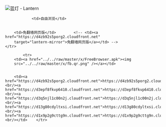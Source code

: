 

<img src="../../raw/master/x/8e0a2b81.c82003be.LanternYellow2.png" alt="蓝灯 - Lantern"/>
<table>
    <tr>
                
                <td>自由浏览</td>
        
        
        <td>免翻墙网页版</td>        <!-- <td><a href="https://d4zb92s5porg2.cloudfront.net"
        target="lantern-mirror">免翻墙网页版</a></td> -->
    </tr>
    
            <tr>
        <td><a href="../../raw/master/x/FreeBrowser.apk"><img
        src="../../raw/master/x/fb.qr.png" /></a></td>

        
        <td><a href="https://d4zb92s5porg2.cloudfront.net">https://d4zb92s5porg2.cloudfront.net</a><br/><a href="https://d3epf8fkvp6410.cloudfront.net">https://d3epf8fkvp6410.cloudfront.net</a><br/><a href="https://d3q5njl1c00n2j.cloudfront.net">https://d3q5njl1c00n2j.cloudfront.net</a><br/><a href="https://d13g80cdyltxsi.cloudfront.net">https://d13g80cdyltxsi.cloudfront.net</a><br/><a href="https://d1x9p2g9cttg9n.cloudfront.net">https://d1x9p2g9cttg9n.cloudfront.net</a><br/></td>    </tr>
</table>
